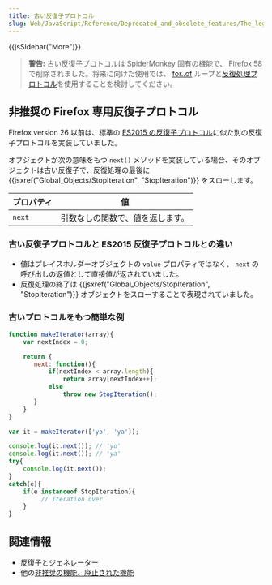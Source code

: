 ```yaml
---
title: 古い反復子プロトコル
slug: Web/JavaScript/Reference/Deprecated_and_obsolete_features/The_legacy_Iterator_protocol
---
```


{{jsSidebar("More")}}

> **警告:** 古い反復子プロトコルは SpiderMonkey 固有の機能で、 Firefox 58 で削除されました。将来に向けた使用では、 [for..of](/ja/docs/Web/JavaScript/Reference/Statements/for...of) ループと[反復処理プロトコル](/ja/docs/Web/JavaScript/Reference/Iteration_protocols)を使用することを検討してください。

## 非推奨の Firefox 専用反復子プロトコル

Firefox version 26 以前は、標準の [ES2015 の反復子プロトコル](/ja/docs/Web/JavaScript/Reference/Iteration_protocols)に似た別の反復子プロトコルを実装していました。

オブジェクトが次の意味をもつ `next()` メソッドを実装している場合、そのオブジェクトは古い反復子で、反復処理の最後に {{jsxref("Global_Objects/StopIteration", "StopIteration")}} をスローします。

| プロパティ |値                                            |
| -------- | ------------------------------------------------ |
| `next`   | 引数なしの関数で、値を返します。 |

### 古い反復子プロトコルと ES2015 反復子プロトコルとの違い

- 値はプレイスホルダーオブジェクトの `value` プロパティではなく、 `next` の呼び出しの返値として直接値が返されていました。
- 反復処理の終了は {{jsxref("Global_Objects/StopIteration", "StopIteration")}} オブジェクトをスローすることで表現されていました。

### 古いプロトコルをもつ簡単な例

```js
function makeIterator(array){
    var nextIndex = 0;

    return {
       next: function(){
           if(nextIndex < array.length){
               return array[nextIndex++];
           else
               throw new StopIteration();
       }
    }
}

var it = makeIterator(['yo', 'ya']);

console.log(it.next()); // 'yo'
console.log(it.next()); // 'ya'
try{
    console.log(it.next());
}
catch(e){
    if(e instanceof StopIteration){
         // iteration over
    }
}
```

## 関連情報

- [反復子とジェネレーター](/ja/docs/Web/JavaScript/Guide/Iterators_and_Generators)
- 他の[非推奨の機能、廃止された機能](/ja/docs/Web/JavaScript/Reference/Deprecated_and_obsolete_features)
